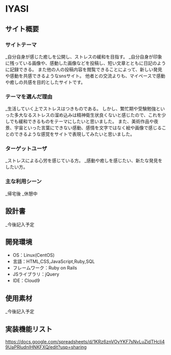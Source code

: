 # IYASI

## サイト概要
### サイトテーマ
_自分自身が感じた癒しを公開し、ストレスの緩和を目指す。
_自分自身が印象に残っている画像や、感動した画像などを投稿し、短い文章とともに日記のように記録できる。
また他の人の投稿内容を閲覧できることによって、新しい発見や感動を共感できるようなsnsサイト。
他者との交流よりも、マイペースで感動や癒しの共感を目的としたサイトです。

### テーマを選んだ理由
_生活していく上でストレスはつきものである。
しかし、繁忙期や受験勉強といった多大なるストレスの溜め込みは精神衛生状良くないと感じたので、これを少しでも緩和できるものをテーマにしたいと思いました。
また、美術作品や夜景、宇宙といった言葉にできない感動、感情を文字ではなく絵や画像で感じることのできるような感覚をサイトで表現してみたいと思いました。

### ターゲットユーザ
_ストレスによる心労を感じている方。
_感動や癒しを感じたい、新たな発見をしたい方。

### 主な利用シーン
_帰宅後
_休憩中

## 設計書
_今後記入予定

## 開発環境
- OS：Linux(CentOS)
- 言語：HTML,CSS,JavaScript,Ruby,SQL
- フレームワーク：Ruby on Rails
- JSライブラリ：jQuery
- IDE：Cloud9

## 使用素材
_今後記入予定

## 実装機能リスト
https://docs.google.com/spreadsheets/d/1KRz6znVOyYKF7sNvLuZidTHcli49UaPRludnIHNKFXQ/edit?usp=sharing
